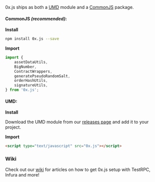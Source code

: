 0x.js ships as both a [UMD](https://github.com/umdjs/umd) module and a [CommonJS](https://en.wikipedia.org/wiki/CommonJS) package.

#### CommonJS _(recommended)_:

**Install**

```bash
npm install 0x.js --save
```

**Import**

```javascript
import {
    assetDataUtils,
    BigNumber,
    ContractWrappers,
    generatePseudoRandomSalt,
    orderHashUtils,
    signatureUtils,
} from '0x.js';
```

#### UMD:

**Install**

Download the UMD module from our [releases page](https://github.com/0xProject/0x-monorepo/releases) and add it to your project.

**Import**

```html
<script type="text/javascript" src="0x.js"></script>
```

### Wiki

Check out our [wiki](https://0xproject.com/wiki) for articles on how to get 0x.js setup with TestRPC, Infura and more!
